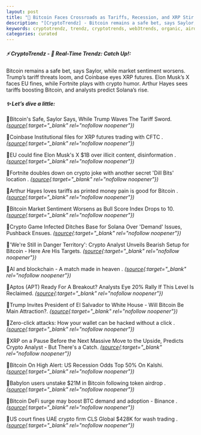 ```yaml
---
layout: post
title: "🌇 Bitcoin Faces Crossroads as Tariffs, Recession, and XRP Stir Market"
description: "[CryptoTrendz] - Bitcoin remains a safe bet, says Saylor, while market sentiment worsens. Trump’s tariff threats loom, and Coinbase eyes XRP futures. Elon Musk’s X faces EU fines, while Fortnite plays with crypto humor. Arthur Hayes sees tariffs boosting Bitcoin, and analysts predict Solana’s rise."
keywords: cryptotrendz, trendz, cryptotrends, web3trends, organic, airdrop, token, Market, Analyst, trading, BTC, crypto, XRP, Binance, Trump, Elon, Bitcoin, UAE
categories: curated
---
```


##### ⚡ CryptoTrendz - 📌 *Real-Time Trendz: Catch Up!:*

Bitcoin remains a safe bet, says Saylor, while market sentiment worsens. Trump’s tariff threats loom, and Coinbase eyes XRP futures. Elon Musk’s X faces EU fines, while Fortnite plays with crypto humor. Arthur Hayes sees tariffs boosting Bitcoin, and analysts predict Solana’s rise.

##### ✨ *Let’s dive a little:*


🔹Bitcoin's Safe, Saylor Says, While Trump Waves The Tariff Sword. *([source](https://s.avyag.com/tg3h){:target="_blank" rel="nofollow noopener"})*

🔹Coinbase Institutional files for XRP futures trading with CFTC . *([source](https://s.avyag.com/aep0){:target="_blank" rel="nofollow noopener"})*

🔹EU could fine Elon Musk's X $1B over illicit content, disinformation . *([source](https://s.avyag.com/k3ke){:target="_blank" rel="nofollow noopener"})*

🔹Fortnite doubles down on crypto joke with another secret 'Dill Bits' location . *([source](https://s.avyag.com/eylj){:target="_blank" rel="nofollow noopener"})*

🔹Arthur Hayes loves tariffs as printed money pain is good for Bitcoin . *([source](https://s.avyag.com/0juz){:target="_blank" rel="nofollow noopener"})*

🔹Bitcoin Market Sentiment Worsens as Bull Score Index Drops to 10. *([source](https://s.avyag.com/677u){:target="_blank" rel="nofollow noopener"})*

🔹Crypto Game Infected Ditches Base for Solana Over 'Demand' Issues, Pushback Ensues. *([source](https://s.avyag.com/52rp){:target="_blank" rel="nofollow noopener"})*

🔹'We're Still in Danger Territory': Crypto Analyst Unveils Bearish Setup for Bitcoin - Here Are His Targets. *([source](https://s.avyag.com/bs2w){:target="_blank" rel="nofollow noopener"})*

🔹AI and blockchain - A match made in heaven . *([source](https://s.avyag.com/jear){:target="_blank" rel="nofollow noopener"})*

🔹Aptos (APT) Ready For A Breakout? Analysts Eye 20% Rally If This Level Is Reclaimed. *([source](https://s.avyag.com/o5un){:target="_blank" rel="nofollow noopener"})*

🔹Trump Invites President of El Salvador to White House - Will Bitcoin Be Main Attraction?. *([source](https://s.avyag.com/xrwg){:target="_blank" rel="nofollow noopener"})*

🔹Zero-click attacks: How your wallet can be hacked without a click . *([source](https://s.avyag.com/tzna){:target="_blank" rel="nofollow noopener"})*

🔹XRP on a Pause Before the Next Massive Move to the Upside, Predicts Crypto Analyst - But There's a Catch. *([source](https://s.avyag.com/2xb6){:target="_blank" rel="nofollow noopener"})*

🔹Bitcoin On High Alert: US Recession Odds Top 50% On Kalshi. *([source](https://s.avyag.com/qu2j){:target="_blank" rel="nofollow noopener"})*

🔹Babylon users unstake $21M in Bitcoin following token airdrop . *([source](https://s.avyag.com/8wa6){:target="_blank" rel="nofollow noopener"})*

🔹Bitcoin DeFi surge may boost BTC demand and adoption - Binance . *([source](https://s.avyag.com/smwz){:target="_blank" rel="nofollow noopener"})*

🔹US court fines UAE crypto firm CLS Global $428K for wash trading . *([source](https://s.avyag.com/299c){:target="_blank" rel="nofollow noopener"})*
